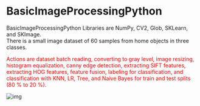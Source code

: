 # BasicImageProcessingPython
BasicImageProcessingPython
Libraries are NumPy, CV2, Glob, SKLearn, and SKImage.<br />
There is a small image dataset of 60 samples from home objects in three classes. <br />
 
<span style="color: red;">Actions are dataset batch reading, converting to gray level, image resizing, histogram equalization, canny edge detection, extracting SIFT features, extracting HOG features, feature fusion, labeling for classification, and classification with KNN, LR, Tree, and Naive Bayes for train and test splits (80 % to 20 %).<span>

![img](https://user-images.githubusercontent.com/11339420/212879357-9debb938-dcb8-49c1-9c5a-25b854000c1c.jpg)

